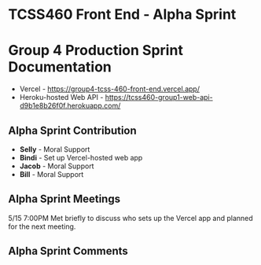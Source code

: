 # TCSS460 Front End - Alpha Sprint

# Group 4 Production Sprint Documentation

- Vercel - https://group4-tcss-460-front-end.vercel.app/
- Heroku-hosted Web API - https://tcss460-group1-web-api-d9b1e8b26f0f.herokuapp.com/

## Alpha Sprint Contribution

- **Selly** - Moral Support
- **Bindi** - Set up Vercel-hosted web app
- **Jacob** - Moral Support
- **Bill** - Moral Support

## Alpha Sprint Meetings

5/15 7:00PM
	Met briefly to discuss who sets up the Vercel app and planned for the next meeting.

## Alpha Sprint Comments
